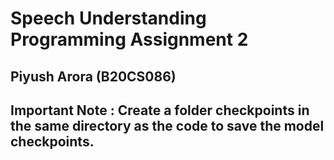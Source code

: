 # Speech Understanding Programming Assignment 2 
## Piyush Arora (B20CS086)

## Important Note : Create a folder checkpoints in the same directory as the code to save the model checkpoints. 
